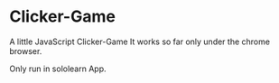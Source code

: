 # Clicker-Game
A little JavaScript Clicker-Game
It works so far only under the chrome browser. 

Only run in sololearn App.
